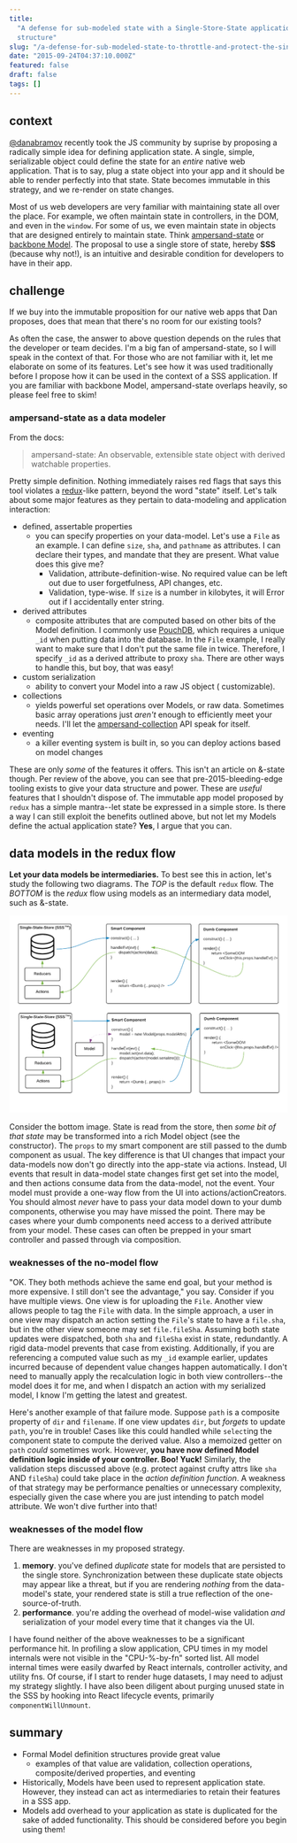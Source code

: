 ```yaml
---
title:
  "A defense for sub-modeled state with a Single-Store-State application
  structure"
slug: "/a-defense-for-sub-modeled-state-to-throttle-and-protect-the-single-store-state-model"
date: "2015-09-24T04:37:10.000Z"
featured: false
draft: false
tags: []
---
```


## context

[@danabramov](https://github.com/gaearon) recently took the JS community by
suprise by proposing a radically simple idea for defining application state. A
single, simple, serializable object could define the state for an _entire_
native web application. That is to say, plug a state object into your app and it
should be able to render perfectly into that state. State becomes immutable in
this strategy, and we re-render on state changes.

Most of us web developers are very familiar with maintaining state all over the
place. For example, we often maintain state in controllers, in the DOM, and even
in the `window`. For some of us, we even maintain state in objects that are
designed entirely to maintain state. Think
[ampersand-state](https://github.com/AmpersandJS/ampersand-state) or
[backbone Model](http://backbonejs.org/#Model). The proposal to use a single
store of state, hereby **SSS** (because why not!), is an intuitive and desirable
condition for developers to have in their app.

## challenge

If we buy into the immutable proposition for our native web apps that Dan
proposes, does that mean that there's no room for our existing tools?

As often the case, the answer to above question depends on the rules that the
developer or team decides. I'm a big fan of ampersand-state, so I will speak in
the context of that. For those who are not familiar with it, let me elaborate on
some of its features. Let's see how it was used traditionally before I propose
how it can be used in the context of a SSS application. If you are familiar with
backbone Model, ampersand-state overlaps heavily, so please feel free to skim!

### ampersand-state as a data modeler

From the docs:

> ampersand-state: An observable, extensible state object with derived watchable
> properties.

Pretty simple definition. Nothing immediately raises red flags that says this
tool violates a [redux](https://github.com/rackt/redux)-like pattern, beyond the
word "state" itself. Let's talk about some major features as they pertain to
data-modeling and application interaction:

- defined, assertable properties
  - you can specify properties on your data-model. Let's use a `File` as an
    example. I can define `size`, `sha`, and `pathname` as attributes. I can
    declare their types, and mandate that they are present. What value does this
    give me?
    - Validation, attribute-definition-wise. No required value can be left out
      due to user forgetfulness, API changes, etc.
    - Validation, type-wise. If `size` is a number in kilobytes, it will Error
      out if I accidentally enter string.
- derived attributes
  - composite attributes that are computed based on other bits of the Model
    definition. I commonly use [PouchDB](http://pouchdb.com/), which requires a
    unique `_id` when putting data into the database. In the `File` example, I
    really want to make sure that I don't put the same file in twice. Therefore,
    I specify `_id` as a derived attribute to proxy `sha`. There are other ways
    to handle this, but boy, that was easy!
- custom serialization
  - ability to convert your Model into a raw JS object ( customizable).
- collections
  - yields powerful set operations over Models, or raw data. Sometimes basic
    array operations just _aren't_ enough to efficiently meet your needs. I'll
    let the
    [ampersand-collection](https://github.com/AmpersandJS/ampersand-collection)
    API speak for itself.
- eventing
  - a killer eventing system is built in, so you can deploy actions based on
    model changes

These are only _some_ of the features it offers. This isn't an article on
&-state though. Per review of the above, you can see that pre-2015-bleeding-edge
tooling exists to give your data structure and power. These are _useful_
features that I shouldn't dispose of. The immutable app model proposed by
`redux` has a simple mantra--let state be expressed in a simple store. Is there
a way I can still exploit the benefits outlined above, but not let my Models
define the actual application state? **Yes**, I argue that you can.

## data models in the redux flow

**Let your data models be intermediaries.** To best see this in action, let's
study the following two diagrams. The _TOP_ is the default `redux` flow. The
_BOTTOM_ is the _redux_ flow using models as an intermediary data model, such as
&-state.

![](./images/redux_data_modeling.png)

Consider the bottom image. State is read from the store, then _some bit of that
state_ may be transformed into a rich Model object (see the constructor). The
`props` to my smart component are still passed to the dumb component as usual.
The key difference is that UI changes that impact your data-models now don't go
directly into the app-state via actions. Instead, UI events that result in
data-model state changes first get set into the model, and then actions consume
data from the data-model, not the event. Your model must provide a one-way flow
from the UI into actions/actionCreators. You should almost _never_ have to pass
your data model down to your dumb components, otherwise you may have missed the
point. There may be cases where your dumb components need access to a derived
attribute from your model. These cases can often be prepped in your smart
controller and passed through via composition.

### weaknesses of the no-model flow

"OK. They both methods achieve the same end goal, but your method is more
expensive. I still don't see the advantage," you say. Consider if you have
multiple views. One view is for uploading the `File`. Another view allows people
to tag the `File` with data. In the simple approach, a user in one view may
dispatch an action setting the `File`'s state to have a `file.sha`, but in the
other view someone may set `file.fileSha`. Assuming both state updates were
dispatched, both `sha` and `fileSha` exist in state, redundantly. A rigid
data-model prevents that case from existing. Additionally, if you are
referencing a computed value such as my `_id` example earlier, updates incurred
because of dependent value changes happen automatically. I don't need to
manually apply the recalculation logic in both view controllers--the model does
it for me, and when I dispatch an action with my serialized model, I know I'm
getting the latest and greatest.

Here's another example of that failure mode. Suppose `path` is a composite
property of `dir` and `filename`. If one view updates `dir`, but _forgets_ to
update `path`, you're in trouble! Cases like this could handled while
`select`ing the component state to compute the derived value. Also a memoized
getter on `path` _could_ sometimes work. However, **you have now defined Model
definition logic inside of your controller. Boo! Yuck!** Similarly, the
validation steps discussed above (e.g. protect against crufty attrs like `sha`
AND `fileSha`) could take place in the _action definition function_. A weakness
of that strategy may be performance penalties or unnecessary complexity,
especially given the case where you are just intending to patch model attribute.
We won't dive further into that!

### weaknesses of the model flow

There are weaknesses in my proposed strategy.

1.  <strong>memory</strong>. you've defined _duplicate_ state for models that
    are persisted to the single store. Synchronization between these duplicate
    state objects may appear like a threat, but if you are rendering _nothing_
    from the data-model's state, your rendered state is still a true reflection
    of the one-source-of-truth.
1.  <strong>performance</strong>. you're adding the overhead of model-wise
    validation _and_ serialization of your model every time that it changes via
    the UI.

I have found neither of the above weaknesses to be a significant performance
hit. In profiling a slow application, CPU times in my model internals were not
visible in the "CPU-%-by-fn" sorted list. All model internal times were easily
dwarfed by React internals, controller activity, and utility fns. Of course, if
I start to render huge datasets, I may need to adjust my strategy slightly. I
have also been diligent about purging unused state in the SSS by hooking into
React lifecycle events, primarily `componentWillUnmount`.

## summary

- Formal Model definition structures provide great value
  - examples of that value are validation, collection operations,
    composite/derived properties, and eventing
- Historically, Models have been used to represent application state. However,
  they instead can act as intermediaries to retain their features in a SSS app.
- Models add overhead to your application as state is duplicated for the sake of
  added functionality. This should be considered before you begin using them!
